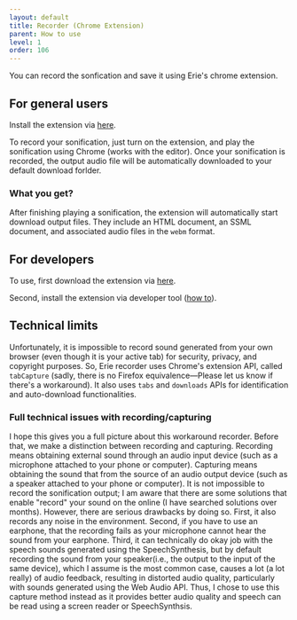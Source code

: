 ```yaml
---
layout: default
title: Recorder (Chrome Extension)
parent: How to use
level: 1
order: 106
---
```


You can record the sonfication and save it using Erie's chrome extension.

## For general users

Install the extension via [here](https://chromewebstore.google.com/detail/erie-recorder-for-chrome/efbafkmjeinnnkjlkipfmpcbglbjgedc).

To record your sonification, just turn on the extension, and play the sonification using Chrome (works with the editor).
Once your sonification is recorded, the output audio file will be automatically downloaded to your default download forlder.

### What you get?

After finishing playing a sonification, the extension will automatically start download output files.
They include an HTML document, an SSML document, and associated audio files in the `webm` format.

## For developers

To use, first download the extension via [here](https://github.com/see-mike-out/erie-chrome-ext).

Second, install the extension via developer tool ([how to](https://developer.chrome.com/docs/extensions/mv3/getstarted/development-basics/#load-unpacked)).

## Technical limits

Unfortunately, it is impossible to record sound generated from your own browser (even though it is your active tab) for security, privacy, and copyright purposes.
So, Erie recorder uses Chrome's extension API, called `tabCapture` (sadly, there is no Firefox equivalence—Please let us know if there's a workaround).
It also uses `tabs` and `downloads` APIs for identification and auto-download functionalities.

### Full technical issues with recording/capturing

I hope this gives you a full picture about this workaround recorder.
Before that, we make a distinction between recording and capturing.
Recording means obtaining external sound through an audio input device (such as a microphone attached to your phone or computer).
Capturing means obtaining the sound that from the source of an audio output device (such as a speaker attached to your phone or computer).
It is not impossible to record the sonification output; I am aware that there are some solutions that enable "record" your sound on the online (I have searched solutions over months).
However, there are serious drawbacks by doing so.
First, it also records any noise in the environment.
Second, if you have to use an earphone, that the recording fails as your microphone cannot hear the sound from your earphone.
Third, it can technically do okay job with the speech sounds generated using the SpeechSynthesis, but by default recording the sound from your speaker(i.e., the output to the input of the same device), which I assume is the most common case, causes a lot (a lot really) of audio feedback, resulting in distorted audio quality, particularly with sounds generated using the Web Audio API.
Thus, I chose to use this capture method instead as it provides better audio quality and speech can be read using a screen reader or SpeechSynthsis.
